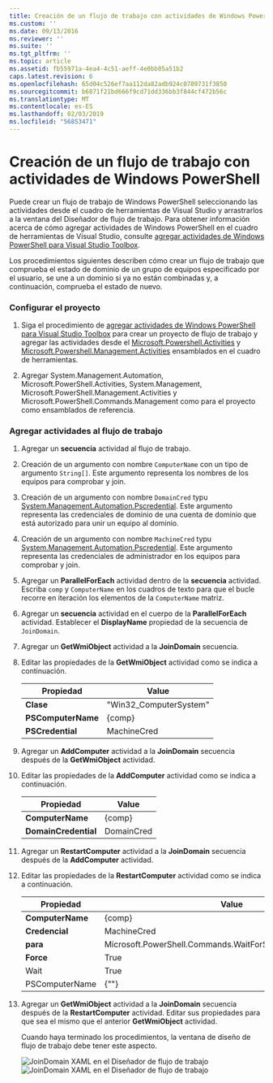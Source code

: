 ```yaml
---
title: Creación de un flujo de trabajo con actividades de Windows PowerShell | Microsoft Docs
ms.custom: ''
ms.date: 09/13/2016
ms.reviewer: ''
ms.suite: ''
ms.tgt_pltfrm: ''
ms.topic: article
ms.assetid: fb55971a-4ea4-4c51-aeff-4e0bb05a51b2
caps.latest.revision: 6
ms.openlocfilehash: 65d04c526ef7aa112da82adb924c0789731f3850
ms.sourcegitcommit: b6871f21bd666f9cd71dd336bb3f844cf472b56c
ms.translationtype: MT
ms.contentlocale: es-ES
ms.lasthandoff: 02/03/2019
ms.locfileid: "56853471"
---
```

# <a name="creating-a-workflow-with-windows-powershell-activities"></a>Creación de un flujo de trabajo con actividades de Windows PowerShell

Puede crear un flujo de trabajo de Windows PowerShell seleccionando las actividades desde el cuadro de herramientas de Visual Studio y arrastrarlos a la ventana del Diseñador de flujo de trabajo. Para obtener información acerca de cómo agregar actividades de Windows PowerShell en el cuadro de herramientas de Visual Studio, consulte [agregar actividades de Windows PowerShell para Visual Studio Toolbox](./adding-windows-powershell-activities-to-the-visual-studio-toolbox.md).

Los procedimientos siguientes describen cómo crear un flujo de trabajo que comprueba el estado de dominio de un grupo de equipos especificado por el usuario, se une a un dominio si ya no están combinadas y, a continuación, comprueba el estado de nuevo.

### <a name="setting-up-the-project"></a>Configurar el proyecto

1. Siga el procedimiento de [agregar actividades de Windows PowerShell para Visual Studio Toolbox](./adding-windows-powershell-activities-to-the-visual-studio-toolbox.md) para crear un proyecto de flujo de trabajo y agregar las actividades desde el [Microsoft.Powershell.Activities](/dotnet/api/Microsoft.PowerShell.Activities) y [ Microsoft.Powershell.Management.Activities](/dotnet/api/Microsoft.PowerShell.Management.Activities) ensamblados en el cuadro de herramientas.

2. Agregar System.Management.Automation, Microsoft.PowerShell.Activities, System.Management, Microsoft.PowerShell.Management.Activities y Microsoft.PowerShell.Commands.Management como para el proyecto como ensamblados de referencia.

### <a name="adding-activities-to-the-workflow"></a>Agregar actividades al flujo de trabajo

1. Agregar un **secuencia** actividad al flujo de trabajo.

2. Creación de un argumento con nombre `ComputerName` con un tipo de argumento `String[]`. Este argumento representa los nombres de los equipos para comprobar y join.

3. Creación de un argumento con nombre `DomainCred` typu [System.Management.Automation.Pscredential](/dotnet/api/System.Management.Automation.PSCredential). Este argumento representa las credenciales de dominio de una cuenta de dominio que está autorizado para unir un equipo al dominio.

4. Creación de un argumento con nombre `MachineCred` typu [System.Management.Automation.Pscredential](/dotnet/api/System.Management.Automation.PSCredential). Este argumento representa las credenciales de administrador en los equipos para comprobar y join.

5. Agregar un **ParallelForEach** actividad dentro de la **secuencia** actividad. Escriba `comp` y `ComputerName` en los cuadros de texto para que el bucle recorre en iteración los elementos de la `ComputerName` matriz.

6. Agregar un **secuencia** actividad en el cuerpo de la **ParallelForEach** actividad. Establecer el **DisplayName** propiedad de la secuencia de `JoinDomain`.

7. Agregar un **GetWmiObject** actividad a la **JoinDomain** secuencia.

8. Editar las propiedades de la **GetWmiObject** actividad como se indica a continuación.

   |Propiedad|Value|
   |--------------|-----------|
   |**Clase**|"Win32_ComputerSystem"|
   |**PSComputerName**|{comp}|
   |**PSCredential**|MachineCred|

9. Agregar un **AddComputer** actividad a la **JoinDomain** secuencia después de la **GetWmiObject** actividad.

10. Editar las propiedades de la **AddComputer** actividad como se indica a continuación.

    |Propiedad|Value|
    |--------------|-----------|
    |**ComputerName**|{comp}|
    |**DomainCredential**|DomainCred|

11. Agregar un **RestartComputer** actividad a la **JoinDomain** secuencia después de la **AddComputer** actividad.

12. Editar las propiedades de la **RestartComputer** actividad como se indica a continuación.

    |Propiedad|Value|
    |--------------|-----------|
    |**ComputerName**|{comp}|
    |**Credencial**|MachineCred|
    |**para**|Microsoft.PowerShell.Commands.WaitForServiceTypes.PowerShell|
    |**Force**|True|
    |Wait|True|
    |PSComputerName|{""}|

13. Agregar un **GetWmiObject** actividad a la **JoinDomain** secuencia después de la **RestartComputer** actividad. Editar sus propiedades para que sea el mismo que el anterior **GetWmiObject** actividad.

    Cuando haya terminado los procedimientos, la ventana de diseño de flujo de trabajo debe tener este aspecto.

    ![JoinDomain XAML en el Diseñador de flujo de trabajo](../media/joindomainworkflow.png)
    ![JoinDomain XAML en el Diseñador de flujo de trabajo](../media/joindomainworkflow.png "JoinDomainWorkflow")
